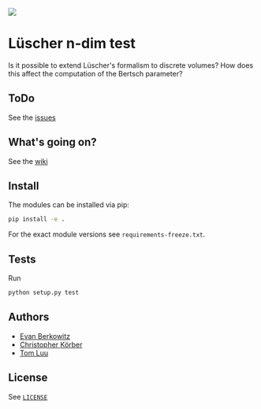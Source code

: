 ![](https://github.com/ckoerber/luescher-nd/workflows/Run%20tests/badge.svg)

# Lüscher n-dim test

Is it possible to extend Lüscher's formalism to discrete volumes? How does this affect the computation of the Bertsch parameter?

## ToDo

See the [issues](https://github.com/ckoerber/luescher-nd/issues)

## What's going on?

See the [wiki](https://github.com/ckoerber/luescher-nd/wiki)

## Install
The modules can be installed via pip:
```bash
pip install -e .
```

For the exact module versions see `requirements-freeze.txt`.

## Tests
Run
```bash
python setup.py test
```


## Authors
* [Evan Berkowitz](https://github.com/evanberkowitz)
* [Christopher Körber](https://github.com/ckoerber)
* [Tom Luu](https://github.com/luutom)


## License
See [`LICENSE`](LICENSE)
